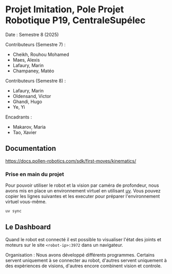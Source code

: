 # Projet Imitation, Pole Projet Robotique P19, CentraleSupélec

Date : Semestre 8 (2025)

Contributeurs (Semestre 7) :

- Cheikh, Rouhou Mohamed
- Maes, Alexis
- Lafaury, Marin
- Champaney, Matéo

Contributeurs (Semestre 8) :

- Lafaury, Marin
- Oldensand, Victor
- Ghandi, Hugo
- Ye, Yi

Encadrants :

- Makarov, Maria
- Tao, Xavier

## Documentation

https://docs.pollen-robotics.com/sdk/first-moves/kinematics/

### Prise en main du projet

Pour pouvoir utiliser le robot et la vision par caméra de profondeur, nous avons mis en place un environnement virtuel en utilisant [uv](https://docs.astral.sh/uv/). Vous
pouvez copier les lignes suivantes et les executer pour préparer l'environnement virtuel vous-même.

```bash
uv sync
```

## Le Dashboard

Quand le robot est connecté il est possible to visualiser l'état des joints et moteurs sur le site `<robot-ip>:3972` dans un navigateur.

Organisation :
Nous avons développé différents programmes. Certains servent uniquement à se connecter au robot, d'autres servent uniquement à des expèriences de visions, d'autres encore combinent vision et controle.
